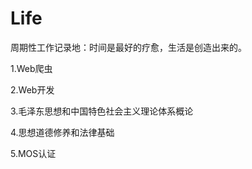# Life

周期性工作记录地：时间是最好的疗愈，生活是创造出来的。

1.Web爬虫

2.Web开发

3.毛泽东思想和中国特色社会主义理论体系概论

4.思想道德修养和法律基础

5.MOS认证
